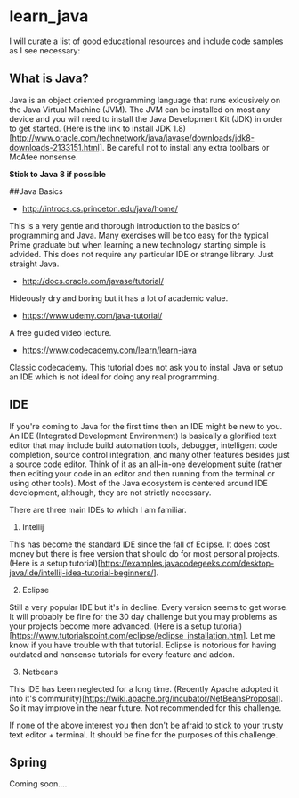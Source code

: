 # learn_java

I will curate a list of good educational resources and include code samples as I see necessary:

## What is Java?

Java is an object oriented programming language that runs exlcusively on the Java Virtual Machine (JVM). The JVM can be installed on most any device and you will need to install the Java Development Kit (JDK) in order to get started. (Here is the link to install JDK 1.8)[http://www.oracle.com/technetwork/java/javase/downloads/jdk8-downloads-2133151.html]. Be careful not to install any extra toolbars or McAfee nonsense.

**Stick to Java 8 if possible**

##Java Basics

* http://introcs.cs.princeton.edu/java/home/

This is a very gentle and thorough introduction to the basics of programming and Java. Many exercises will be too easy for the typical Prime graduate but when learning a new technology starting simple is advided. This does not require any particular IDE or strange library. Just straight Java.

* http://docs.oracle.com/javase/tutorial/

Hideously dry and boring but it has a lot of academic value.

* https://www.udemy.com/java-tutorial/

A free guided video lecture.

* https://www.codecademy.com/learn/learn-java

Classic codecademy. This tutorial does not ask you to install Java or setup an IDE which is not ideal for doing any real programming.

## IDE

If you're coming to Java for the first time then an IDE might be new to you. An IDE (Integrated Development Environment) Is basically a glorified text editor that may include build automation tools, debugger, intelligent code completion, source control integration, and many other features besides just a source code editor. Think of it as an all-in-one development suite (rather then editing your code in an editor and then running from the terminal or using other tools). Most of the Java ecosystem is centered around IDE development, although, they are not strictly necessary.
 
There are three main IDEs to which I am familiar.

1. Intellij

This has become the standard IDE since the fall of Eclipse. It does cost money but there is free version that should do for most personal projects. (Here is a setup tutorial)[https://examples.javacodegeeks.com/desktop-java/ide/intellij-idea-tutorial-beginners/].

2. Eclipse

Still a very popular IDE but it's in decline. Every version seems to get worse. It will probably be fine for the 30 day challenge but you may problems as your projects become more advanced. (Here is a setup tutorial)[https://www.tutorialspoint.com/eclipse/eclipse_installation.htm]. Let me know if you have trouble with that tutorial. Eclipse is notorious for having outdated and nonsense tutorials for every feature and addon.

3. Netbeans

This IDE has been neglected for a long time. (Recently Apache adopted it into it's community)[https://wiki.apache.org/incubator/NetBeansProposal]. So it may improve in the near future. Not recommended for this challenge.

If none of the above interest you then don't be afraid to stick to your trusty text editor + terminal. It should be fine for the purposes of this challenge.

## Spring

Coming soon.... 


